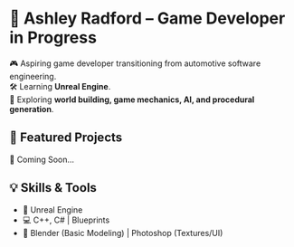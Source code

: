 # 🚀 Ashley Radford – Game Developer in Progress

🎮 Aspiring game developer transitioning from automotive software engineering.  
🛠️ Learning **Unreal Engine**.  
📍 Exploring **world building, game mechanics, AI, and procedural generation**.  

## 📌 Featured Projects  
🔹 Coming Soon...

## 💡 Skills & Tools  
- 🎯 Unreal Engine  
- 💻 C++, C# | Blueprints  
- 🎨 Blender (Basic Modeling) | Photoshop (Textures/UI)  
